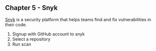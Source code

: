 ## Chapter 5 - Snyk

[Snyk](https://snyk.io/) is a security platform that helps teams find and fix vulnerabilities in their code.

1. Signup with GitHub account to snyk
2. Select a repository
3. Run scan
